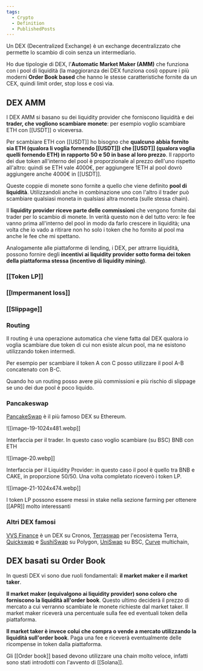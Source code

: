 ```yaml
---
tags:
  - Crypto
  - Definition
  - PublishedPosts
---
```



Un DEX (Decentralized Exchange) è un exchange decentralizzato che permette lo scambio di coin senza un intermediario.

Ho due tipologie di DEX, l'**Automatic Market Maker (AMM)** che funziona con i pool di liquidità (la maggioranza dei DEX funziona così) oppure i più moderni **Order Book based** che hanno le stesse caratteristiche fornite da un CEX, quindi limit order, stop loss e così via.

## DEX AMM

I DEX AMM si basano su dei liquidity provider che forniscono liquidità e dei **trader, che vogliono scambiare monete**: per esempio voglio scambiare ETH con [[USDT]] o viceversa.

Per scambiare ETH con [[USDT]] ho bisogno che **qualcuno abbia fornito sia ETH (qualora li voglia fornendo [[USDT]]) che [[USDT]] (qualora voglia quelli fornendo ETH) in rapporto 50 e 50 in base al loro prezzo**.
Il rapporto dei due token all'interno del pool è proporzionale al prezzo dell'uno rispetto all'altro: quindi se ETH vale 4000€, per aggiungere 1ETH al pool dovrò aggiungere anche 4000€ in [[USDT]].

Queste coppie di monete sono fornite a quello che viene definito **pool di liquidità**. Utilizzandoli anche in combinazione uno con l'altro il trader può scambiare qualsiasi moneta in qualsiasi altra moneta (sulle stessa chain).

Il **liquidity provider riceve parte delle commissioni** che vengono fornite dai trader per lo scambio di monete. In verità questo non è del tutto vero: le fee vanno prima all'interno del pool in modo da farlo crescere in liquidità; una volta che io vado a ritirare non ho solo i token che ho fornito al pool ma anche le fee che mi spettano.

Analogamente alle piattaforme di lending, i DEX, per attrarre liquidità, possono fornire degli **incentivi ai liquidity provider sotto forma dei token della piattaforma stessa (incentivo di liquidity mining)**.

### [[Token LP]]

### [[Impermanent loss]]

### [[Slippage]]

### Routing

Il routing è una operazione automatica che viene fatta dal DEX qualora io voglia scambiare due token di cui non esiste alcun pool, ma ne esistono utilizzando token intermedi.

Per esempio per scambiare il token A con C posso utilizzare il pool A-B concatenato con B-C.

Quando ho un routing posso avere più commissioni e più rischio di slippage se uno dei due pool è poco liquido.

### Pancakeswap

[PancakeSwap](https://pancakeswap.finance/) è il più famoso DEX su Ethereum.

![[image-19-1024x481.webp]]

Interfaccia per il trader. In questo caso voglio scambiare (su BSC) BNB con ETH

![[image-20.webp]]

Interfaccia per il Liquidity Provider: in questo caso il pool è quello tra BNB e CAKE, in proporzione 50/50. Una volta completato riceverò i token LP.

![[image-21-1024x474.webp]]

I token LP possono essere messi in stake nella sezione farming per ottenere [[APR]] molto interessanti

### Altri DEX famosi

[VVS Finance](https://vvs.finance/) è un DEX su Cronos, [Terraswap](https://terraswap.io/) per l'ecosistema Terra, [Quickswap](https://quickswap.exchange/) e [SushiSwap](https://sushi.com/) su Polygon, [UniSwap](https://uniswap.org/) su BSC, [Curve](https://curve.fi/) multichain,

## DEX basati su Order Book

In questi DEX vi sono due ruoli fondamentali: **il market maker e il market taker**.

**Il market maker (equivalgono ai liquidity provider) sono coloro che forniscono la liquidità all'order book**. Questo ultimo deciderà il prezzo di mercato a cui verranno scambiate le monete richieste dal market taker. Il market maker riceverà una percentuale sulla fee ed eventuali token della piattaforma.

**Il market taker è invece colui che compra o vende a mercato utilizzando la liquidità sull'order book**. Paga una fee e riceverà eventualmente delle ricompense in token dalla piattaforma.

Gli [[Order book]] based devono utilizzare una chain molto veloce, infatti sono stati introdotti con l'avvento di [[Solana]].
